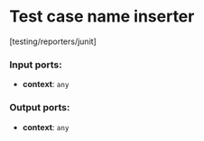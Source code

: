 # Test case name inserter

[testing/reporters/junit]

### Input ports:

* __context__: `any`

### Output ports:

* __context__: `any`

